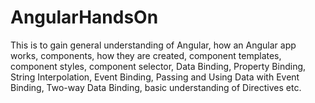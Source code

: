 
# AngularHandsOn

This is to gain general understanding of Angular, how an Angular app works, components, how they are created, component templates, component styles, component selector, Data Binding, Property Binding, String Interpolation, Event Binding, Passing and Using Data with Event Binding, Two-way Data Binding, basic understanding of Directives etc.




